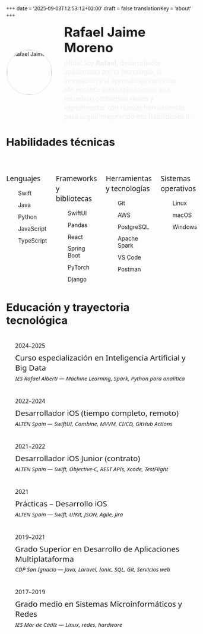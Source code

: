 +++
date = '2025-09-03T12:53:12+02:00'
draft = false
translationKey = 'about'
+++



<div style="display: flex; align-items: center; gap: 2rem; margin-bottom: 2rem;">
  <img src="/images/profile.png" alt="Rafael Jaime" style="width: 120px; height: 120px; border-radius: 50%; object-fit: cover; border: 2px solid #eee;" />
  <div>
    <h1 style="margin: 0; font-size: 2.2rem; font-weight: bold;">Rafael Jaime Moreno</h1>
    <p style="font-size: 1.1rem; color: #eee; margin: 0.5rem 0 0 0;">
      ¡Hola! Soy <b>Rafael</b>, desarrollador apasionado por la tecnología, la innovación y el aprendizaje continuo.<br>
      Me encanta crear aplicaciones que resuelvan problemas reales y experimentar con nuevas herramientas para seguir mejorando mis habilidades 🚀.
    </p>
  </div>
</div>

<h2 style="font-size: 1.8rem; color: var(--primary); text-align: left; border-bottom: 1px solid var(--border); padding-bottom: 0.5rem;">
  Habilidades técnicas
</h2>

<div style="display: grid; grid-template-columns: repeat(4, 1fr); gap: 1.5rem; margin: 2rem 0 3rem; color: var(--content);">

  <!-- Languages -->
  <div>
    <h3 style="color: var(--primary); font-size: 1.2rem; margin-bottom: 1rem; font-weight: 500;">Lenguajes</h3>
    <ul style="list-style: none; padding: 0; margin: 0;">
      <li style="display: flex; align-items: center; gap: 0.75rem; margin-bottom: 0.75rem; font-size: 0.95rem;">
        <img src="/images/technicals/swift.svg" alt="Swift" style="width: 20px; height: 20px; filter: brightness(0) invert(1); opacity: 0.9;" />
        Swift
      </li>
      <li style="display: flex; align-items: center; gap: 0.75rem; margin-bottom: 0.75rem; font-size: 0.95rem;">
        <img src="/images/technicals/java.svg" alt="Java" style="width: 20px; height: 20px; filter: brightness(0) invert(1); opacity: 0.9;" />
        Java
      </li>
      <li style="display: flex; align-items: center; gap: 0.75rem; margin-bottom: 0.75rem; font-size: 0.95rem;">
        <img src="/images/technicals/python.svg" alt="Python" style="width: 20px; height: 20px; filter: brightness(0) invert(1); opacity: 0.9;" />
        Python
      </li>
      <li style="display: flex; align-items: center; gap: 0.75rem; margin-bottom: 0.75rem; font-size: 0.95rem;">
        <img src="/images/technicals/javascript.svg" alt="JavaScript" style="width: 20px; height: 20px; filter: brightness(0) invert(1); opacity: 0.9;" />
        JavaScript
      </li>
      <li style="display: flex; align-items: center; gap: 0.75rem; margin-bottom: 0; font-size: 0.95rem;">
        <img src="/images/technicals/typescript.svg" alt="TypeScript" style="width: 20px; height: 20px; filter: brightness(0) invert(1); opacity: 0.9;" />
        TypeScript
      </li>
    </ul>
  </div>

  <!-- Frameworks & Libraries -->
  <div>
    <h3 style="color: var(--primary); font-size: 1.2rem; margin-bottom: 1rem; font-weight: 500;">Frameworks y bibliotecas</h3>
    <ul style="list-style: none; padding: 0; margin: 0;">
      <li style="display: flex; align-items: center; gap: 0.75rem; margin-bottom: 0.75rem; font-size: 0.95rem;">
        <img src="/images/technicals/swift.svg" alt="SwiftUI" style="width: 20px; height: 20px; filter: brightness(0) invert(1); opacity: 0.9;" />
        SwiftUI
      </li>
      <li style="display: flex; align-items: center; gap: 0.75rem; margin-bottom: 0.75rem; font-size: 0.95rem;">
        <img src="/images/technicals/pandas.svg" alt="Pandas" style="width: 20px; height: 20px; filter: brightness(0) invert(1); opacity: 0.9;" />
        Pandas
      </li>
      <li style="display: flex; align-items: center; gap: 0.75rem; margin-bottom: 0.75rem; font-size: 0.95rem;">
        <img src="/images/technicals/react.svg" alt="React" style="width: 20px; height: 20px; filter: brightness(0) invert(1); opacity: 0.9;" />
        React
      </li>
      <li style="display: flex; align-items: center; gap: 0.75rem; margin-bottom: 0.75rem; font-size: 0.95rem;">
        <img src="/images/technicals/spring.svg" alt="Spring Boot" style="width: 20px; height: 20px; filter: brightness(0) invert(1); opacity: 0.9;" />
        Spring Boot
      </li>
      <li style="display: flex; align-items: center; gap: 0.75rem; margin-bottom: 0.75rem; font-size: 0.95rem;">
        <img src="/images/technicals/pytorch.svg" alt="PyTorch" style="width: 20px; height: 20px; filter: brightness(0) invert(1); opacity: 0.9;" />
        PyTorch
      </li>
      <li style="display: flex; align-items: center; gap: 0.75rem; margin-bottom: 0; font-size: 0.95rem;">
        <img src="/images/technicals/django.svg" alt="Django" style="width: 20px; height: 20px; filter: brightness(0) invert(1); opacity: 0.9;" />
        Django
      </li>
    </ul>
  </div>

  <!-- Tools & Technologies -->
  <div>
    <h3 style="color: var(--primary); font-size: 1.2rem; margin-bottom: 1rem; font-weight: 500;">Herramientas y tecnologías</h3>
    <ul style="list-style: none; padding: 0; margin: 0;">
      <li style="display: flex; align-items: center; gap: 0.75rem; margin-bottom: 0.75rem; font-size: 0.95rem;">
        <img src="/images/technicals/git.svg" alt="Git" style="width: 20px; height: 20px; filter: brightness(0) invert(1); opacity: 0.9;" />
        Git
      </li>
      <li style="display: flex; align-items: center; gap: 0.75rem; margin-bottom: 0.75rem; font-size: 0.95rem;">
        <img src="/images/technicals/aws.svg" alt="AWS" style="width: 20px; height: 20px; filter: brightness(0) invert(1); opacity: 0.9;" />
        AWS
      </li>
      <li style="display: flex; align-items: center; gap: 0.75rem; margin-bottom: 0.75rem; font-size: 0.95rem;">
        <img src="/images/technicals/postgresql.svg" alt="PostgreSQL" style="width: 20px; height: 20px; filter: brightness(0) invert(1); opacity: 0.9;" />
        PostgreSQL
      </li>
      <li style="display: flex; align-items: center; gap: 0.75rem; margin-bottom: 0.75rem; font-size: 0.95rem;">
        <img src="/images/technicals/apachespark.svg" alt="Apache Spark" style="width: 20px; height: 20px; filter: brightness(0) invert(1); opacity: 0.9;" />
        Apache Spark
      </li>
      <li style="display: flex; align-items: center; gap: 0.75rem; margin-bottom: 0.75rem; font-size: 0.95rem;">
        <img src="/images/technicals/vscode.svg" alt="VS Code" style="width: 20px; height: 20px; filter: brightness(0) invert(1); opacity: 0.9;" />
        VS Code
      </li>
      <li style="display: flex; align-items: center; gap: 0.75rem; margin-bottom: 0; font-size: 0.95rem;">
        <img src="/images/technicals/postman.svg" alt="Postman" style="width: 20px; height: 20px; filter: brightness(0) invert(1); opacity: 0.9;" />
        Postman
      </li>
    </ul>
  </div>

  <!-- Operating Systems -->
  <div>
    <h3 style="color: var(--primary); font-size: 1.2rem; margin-bottom: 1rem; font-weight: 500;">Sistemas operativos</h3>
    <ul style="list-style: none; padding: 0; margin: 0;">
      <li style="display: flex; align-items: center; gap: 0.75rem; margin-bottom: 0.75rem; font-size: 0.95rem;">
        <img src="/images/technicals/linux-original.svg" alt="Linux" style="width: 20px; height: 20px; filter: brightness(0) invert(1); opacity: 0.9;" />
        Linux
      </li>
      <li style="display: flex; align-items: center; gap: 0.75rem; margin-bottom: 0.75rem; font-size: 0.95rem;">
        <img src="/images/technicals/apple.svg" alt="macOS" style="width: 20px; height: 20px; filter: brightness(0) invert(1); opacity: 0.9;" />
        macOS
      </li>
      <li style="display: flex; align-items: center; gap: 0.75rem; margin-bottom: 0; font-size: 0.95rem;">
        <img src="/images/technicals/windows.svg" alt="Windows" style="width: 20px; height: 20px; filter: brightness(0) invert(1); opacity: 0.9;" />
        Windows
      </li>
    </ul>
  </div>


</div>


<h2 style="margin: 3rem 0 2rem; font-size: 1.8rem; color: var(--primary); text-align: left; border-bottom: 1px solid var(--border); padding-bottom: 0.5rem;">
  Educación y trayectoria tecnológica
</h2>

<div style="max-width: 700px; margin: 0 auto; padding-left: 1.5rem; position: relative; color: var(--content);">
  <!-- Vertical Line -->
  <div style="position: absolute; left: 0; top: 0; bottom: 0; width: 1px; background-color: var(--border); z-index: 0;"></div>

  <!-- Timeline Items -->
  <div style="position: relative; margin-bottom: 2.5rem; z-index: 1;">
    <time style="display: inline-block; font-size: 1rem; color: var(--secondary); margin-bottom: 0.5rem; font-weight: 500;">2024–2025</time>
    <h3 style="color: var(--primary); margin: 0 0 0.3rem 0; font-size: 1.3rem; font-weight: 500; line-height: 1.3;">Curso especialización en Inteligencia Artificial y Big Data</h3>
    <p style="color: var(--secondary); margin: 0; font-size: 0.95rem; font-style: italic;">IES Rafael Alberti — Machine Learning, Spark, Python para analítica</p>
  </div>

  <div style="position: relative; margin-bottom: 2.5rem; z-index: 1;">
    <time style="display: inline-block; font-size: 1rem; color: var(--secondary); margin-bottom: 0.5rem; font-weight: 500;">2022–2024</time>
    <h3 style="color: var(--primary); margin: 0 0 0.3rem 0; font-size: 1.3rem; font-weight: 500; line-height: 1.3;">Desarrollador iOS (tiempo completo, remoto)</h3>
    <p style="color: var(--secondary); margin: 0; font-size: 0.95rem; font-style: italic;">ALTEN Spain — SwiftUI, Combine, MVVM, CI/CD, GitHub Actions</p>
  </div>

  <div style="position: relative; margin-bottom: 2.5rem; z-index: 1;">
    <time style="display: inline-block; font-size: 1rem; color: var(--secondary); margin-bottom: 0.5rem; font-weight: 500;">2021–2022</time>
    <h3 style="color: var(--primary); margin: 0 0 0.3rem 0; font-size: 1.3rem; font-weight: 500; line-height: 1.3;">Desarrollador iOS Junior (contrato)</h3>
    <p style="color: var(--secondary); margin: 0; font-size: 0.95rem; font-style: italic;">ALTEN Spain — Swift, Objective-C, REST APIs, Xcode, TestFlight</p>
  </div>

  <div style="position: relative; margin-bottom: 2.5rem; z-index: 1;">
    <time style="display: inline-block; font-size: 1rem; color: var(--secondary); margin-bottom: 0.5rem; font-weight: 500;">2021</time>
    <h3 style="color: var(--primary); margin: 0 0 0.3rem 0; font-size: 1.3rem; font-weight: 500; line-height: 1.3;">Prácticas – Desarrollo iOS</h3>
    <p style="color: var(--secondary); margin: 0; font-size: 0.95rem; font-style: italic;">ALTEN Spain — Swift, UIKit, JSON, Agile, Jira</p>
  </div>

  <div style="position: relative; margin-bottom: 2.5rem; z-index: 1;">
    <time style="display: inline-block; font-size: 1rem; color: var(--secondary); margin-bottom: 0.5rem; font-weight: 500;">2019–2021</time>
    <h3 style="color: var(--primary); margin: 0 0 0.3rem 0; font-size: 1.3rem; font-weight: 500; line-height: 1.3;">Grado Superior en Desarrollo de Aplicaciones Multiplataforma</h3>
    <p style="color: var(--secondary); margin: 0; font-size: 0.95rem; font-style: italic;">CDP San Ignacio — Java, Laravel, Ionic, SQL, Git, Servicios web</p>
  </div>

  <div style="position: relative; margin-bottom: 2.5rem; z-index: 1;">
    <time style="display: inline-block; font-size: 1rem; color: var(--secondary); margin-bottom: 0.5rem; font-weight: 500;">2017–2019</time>
    <h3 style="color: var(--primary); margin: 0 0 0.3rem 0; font-size: 1.3rem; font-weight: 500; line-height: 1.3;">Grado medio en Sistemas Microinformáticos y Redes</h3>
    <p style="color: var(--secondary); margin: 0; font-size: 0.95rem; font-style: italic;">IES Mar de Cádiz — Linux, redes, hardware</p>
  </div>
</div>

<style>
  /* Subtle hover interaction — matches PaperMod’s gentle interactivity */
  [style*="position: relative"]:hover {
    transform: translateX(3px);
    transition: transform 0.2s ease;
  }

  /* Ensure line height is consistent and readable */
  h3, p, time {
    font-family: system-ui, -apple-system, BlinkMacSystemFont, 'Segoe UI', Roboto, sans-serif;
  }
</style>